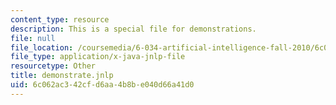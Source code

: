 ```yaml
---
content_type: resource
description: This is a special file for demonstrations.
file: null
file_location: /coursemedia/6-034-artificial-intelligence-fall-2010/6c062ac342cfd6aa4b8be040d66a41d0_demonstrate.jnlp
file_type: application/x-java-jnlp-file
resourcetype: Other
title: demonstrate.jnlp
uid: 6c062ac3-42cf-d6aa-4b8b-e040d66a41d0
---
```

